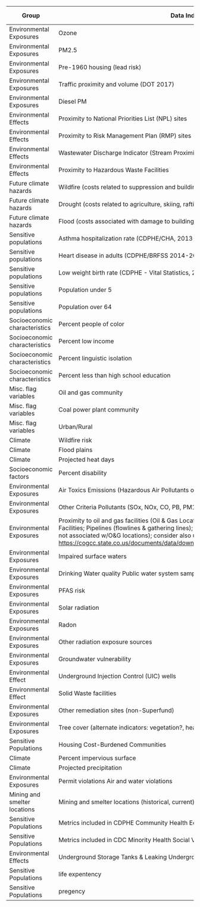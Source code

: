 | Group                         | Data Indicator                                                            | Collected | Function Develop | Priority Level  |
|-------------------------------|---------------------------------------------------------------------------|-----------|------------------|-----------------|
| Environmental Exposures       | Ozone                                                                     | 1         | 0                |         high    |
| Environmental Exposures       | PM2.5                                                                     | 1         | 0                |         high    |
| Environmental Exposures       | Pre-1960 housing (lead risk)                                              | 1         | 0                |         high    |
| Environmental Exposures       | Traffic proximity and volume (DOT 2017)                                   | 1         | 0                |         high    |
| Environmental Exposures       | Diesel PM                                                                 | 1         | 0                |         high    |
| Environmental Effects         | Proximity to National Priorities List (NPL) sites                         | 1         | 1                |         high    |
| Environmental Effects         | Proximity to Risk Management Plan (RMP) sites                             | 1         | 0                |         high    |
| Environmental Effects         | Wastewater Discharge Indicator (Stream Proximity and Toxic Concentration) | 1         | 0                |         high    |
| Environmental Effects         | Proximity to Hazardous Waste Facilities                                   | 1         | 0                |         high    |
| Future climate hazards        | Wildfire (costs related to suppression and buildings)                     | 1         | 0                |         high    |
| Future climate hazards        | Drought (costs related to agriculture, skiing, rafting)                   | 1         | 0                |         high    |
| Future climate hazards        | Flood (costs associated with damage to buildings and infrastructure)      | 1         | 0                |         high    |
| Sensitive populations         | Asthma hospitalization rate (CDPHE/CHA, 2013-2017)                        | 1         | 1                |         high    |
| Sensitive populations         | Heart disease in adults (CDPHE/BRFSS 2014-2017)                           | 1         | 1                |         high    |
| Sensitive populations         | Low weight birth rate (CDPHE - Vital Statistics, 2013-2017                | 1         | 0                |         high    |
| Sensitive populations         | Population under 5                                                        | 1         | 1                |         medium  |
| Sensitive populations         | Population over 64                                                        | 1         | 1                |         medium  |
| Socioeconomic characteristics | Percent people of color                                                   | 1         | 1                |         high    |
| Socioeconomic characteristics | Percent low income                                                        | 1         | 1                |         high    |
| Socioeconomic characteristics | Percent linguistic isolation                                              | 1         | 1                |         high    |
| Socioeconomic characteristics | Percent less than high school education                                   | 1         | 1                |         high    |
| Misc. flag variables          | Oil and gas community                                                     | 0         | 0                |         high    |
| Misc. flag variables          | Coal power plant community                                                | 0         | 0                |         high    |
| Misc. flag variables          | Urban/Rural                                                               | 0         | 0                |         medium  |
| Climate                       | Wildfire risk                                                             | 0         | 0                |         high    |
| Climate                       | Flood plains                                                              | 0         | 0                |         high    |
| Climate                       | Projected heat days                                                       | 0          |0                 |            high |
| Socioeconomic factors         | Percent disability                                                        | 0          |0  | high |
| Environmental Exposures       | Air Toxics Emissions (Hazardous Air Pollutants or "HAPs")                 | 1          |1  | high |
| Environmental Exposures       | Other Criteria Pollutants (SOx, NOx, CO, PB, PM10)                        |  0  |0  | high |
| Environmental Exposures       | Proximity to oil and gas facilities (Oil & Gas Locations; Centralized E&P Waste Management Facilities; Pipelines (flowlines & gathering lines); Open remediation projects; pits; maybe wells not associated w/O&G locations); consider also using COGCC water well data: https://cogcc.state.co.us/documents/data/downloads/environmental/WaterWellDownload.html                                                                       |1  |0  | high |
| Environmental Exposures       | Impaired surface waters                                                   |0  |0  | medium |
| Environmental Exposures       | Drinking Water quality Public water system sample results                 |0  |0  | high |
| Environmental Exposures       | PFAS risk                                                                 |0  |0  | low |
| Environmental Exposures       | Solar radiation                                                           |0  |0  | medium |
| Environmental Exposures       | Radon                                                                     |0  |0  | medium |
| Environmental Exposures       | Other radiation exposure sources                                          | 0 | 0 |  medium |
| Environmental Exposures       | Groundwater vulnerability                                                 |0  |0  | medium |
| Environmental Effect          | Underground Injection Control (UIC) wells                                 |0  |0  |  low |
| Environmental Effect          | Solid Waste facilities                                                    | 0 | 0 |  medium |
| Environmental Exposures       | Other remediation sites (non-Superfund)                                   |0  |0  | medium |
| Environmental Exposures       | Tree cover (alternate indicators: vegetation?, heat surface data?)        | 1 | 0 | medium  |
| Sensitive Populations         | Housing Cost-Burdened Communities                                         |0  |0  | high |
| Climate                       | Percent impervious surface                                                | 1 | 0 | medium  |
| Climate                       | Projected precipitation                                                   |0  |0  | low |
| Environmental Exposures       | Permit violations Air and water violations                                | 0 | 0 | low  |
| Mining and smelter locations  | Mining and smelter locations (historical, current)                        | 0 | 0 | high  |
| Sensitive Populations         | Metrics included in CDPHE Community Health Equity Map                     |0  |0  | low |
| Sensitive Populations         | Metrics included in CDC Minority Health Social Vulnerability Index        | 0 | 0 | low  |
| Environmental Effects         | Underground Storage Tanks & Leaking Underground Storage Tanks             | 0 | 0 | low |
| Sensitive Populations         | life expentency                                                           | 1  |  0 | medium |
| Sensitive Populations         | pregency                                                                  | 0 | 0 | medium | 


